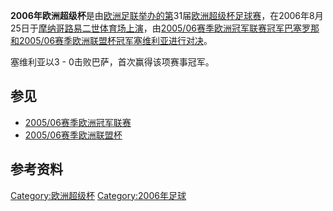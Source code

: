 **2006年欧洲超级杯**是由[欧洲足联举办的第](https://zh.wikipedia.org/wiki/欧洲足联 "wikilink")31届[欧洲超级杯足球赛](https://zh.wikipedia.org/wiki/欧洲超级杯 "wikilink")，在2006年8月25日于[摩纳哥](../Page/摩纳哥.md "wikilink")[路易二世体育场上演](../Page/路易二世体育场.md "wikilink")，由[2005/06赛季欧洲冠军联赛冠军](https://zh.wikipedia.org/wiki/2005/06赛季欧洲冠军联赛 "wikilink")[巴塞罗那和](../Page/巴塞罗那足球俱乐部.md "wikilink")[2005/06赛季欧洲联盟杯冠军](https://zh.wikipedia.org/wiki/2005/06赛季欧洲联盟杯 "wikilink")[塞维利亚进行对决](https://zh.wikipedia.org/wiki/塞维利亚足球俱乐部 "wikilink")。

塞维利亚以3 - 0击败巴萨，首次赢得该项赛事冠军。

## 参见

  - [2005/06赛季欧洲冠军联赛](https://zh.wikipedia.org/wiki/2005/06赛季欧洲冠军联赛 "wikilink")
  - [2005/06赛季欧洲联盟杯](https://zh.wikipedia.org/wiki/2005/06赛季欧洲联盟杯 "wikilink")

## 参考资料

[Category:欧洲超级杯](https://zh.wikipedia.org/wiki/Category:欧洲超级杯 "wikilink")
[Category:2006年足球](https://zh.wikipedia.org/wiki/Category:2006年足球 "wikilink")